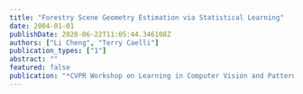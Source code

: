 ```yaml
---
title: "Forestry Scene Geometry Estimation via Statistical Learning"
date: 2004-01-01
publishDate: 2020-06-22T11:05:44.346108Z
authors: ["Li Cheng", "Terry Caelli"]
publication_types: ["1"]
abstract: ""
featured: false
publication: "*CVPR Workshop on Learning in Computer Vision and Pattern Recognition (LCVPR)*"
---
```



